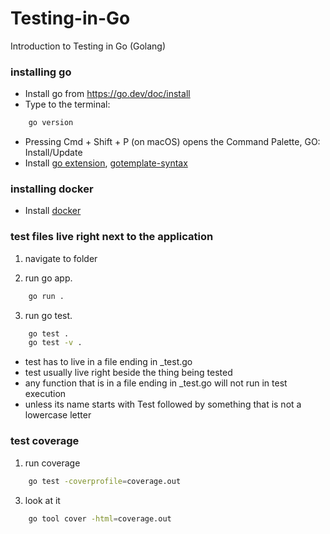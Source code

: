 # Testing-in-Go
Introduction to Testing in Go (Golang)

### installing go

- Install go from https://go.dev/doc/install
- Type to the terminal:
```bash
    go version
```
- Pressing Cmd + Shift + P (on macOS) opens the Command Palette, GO: Install/Update
- Install [go extension](https://code.visualstudio.com/docs/languages/go),
[gotemplate-syntax](https://marketplace.visualstudio.com/items/?itemName=casualjim.gotemplate)

### installing docker

- Install [docker](https://www.docker.com/)


### test files live right next to the application

1. navigate to folder

2. run go app.
```bash
    go run . 
```
3. run go test.
```bash
    go test . 
    go test -v .
```

- test has to live in a file ending in _test.go
- test usually live right beside the thing being tested
- any function that is in a file ending in _test.go will not run in test execution
- unless its name starts with Test followed by something that is not a lowercase letter

### test coverage

1. run coverage
```bash
    go test -coverprofile=coverage.out 
```
3. look at it
```bash
    go tool cover -html=coverage.out
```
 